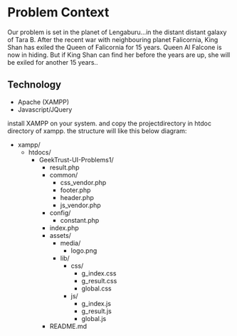 
# Problem Context

Our problem is set in the planet of Lengaburu…in the distant distant galaxy of Tara B. After the recent war with neighbouring planet Falicornia, King Shan has exiled the Queen of Falicornia for 15 years.
Queen Al Falcone is now in hiding. But if King Shan can find her before the years are up, she will be exiled for another 15 years..

## Technology

* Apache (XAMPP)
* Javascript/JQuery

install XAMPP on your system. and copy the projectdirectory in htdoc directory of xampp. the structure will like this below diagram:


* xampp/
	* htdocs/
		* GeekTrust-UI-Problems1/
			* result.php
			* common/
				* css_vendor.php 
				* footer.php 
				* header.php 
				* js_vendor.php 
			* config/
				* constant.php
			* index.php
			* assets/
				* media/
					* logo.png
				* lib/
					* css/
						* g_index.css
						* g_result.css
						* global.css
					* js/
						* g_index.js 
						* g_result.js 
						* global.js 
			* README.md

 
